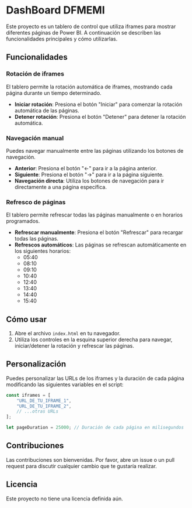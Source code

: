 # DashBoard DFMEMI

Este proyecto es un tablero de control que utiliza iframes para mostrar diferentes páginas de Power BI. A continuación se describen las funcionalidades principales y cómo utilizarlas.

## Funcionalidades

### Rotación de iframes

El tablero permite la rotación automática de iframes, mostrando cada página durante un tiempo determinado.

- **Iniciar rotación**: Presiona el botón "Iniciar" para comenzar la rotación automática de las páginas.
- **Detener rotación**: Presiona el botón "Detener" para detener la rotación automática.

### Navegación manual

Puedes navegar manualmente entre las páginas utilizando los botones de navegación.

- **Anterior**: Presiona el botón "←" para ir a la página anterior.
- **Siguiente**: Presiona el botón "→" para ir a la página siguiente.
- **Navegación directa**: Utiliza los botones de navegación para ir directamente a una página específica.

### Refresco de páginas

El tablero permite refrescar todas las páginas manualmente o en horarios programados.

- **Refrescar manualmente**: Presiona el botón "Refrescar" para recargar todas las páginas.
- **Refrescos automáticos**: Las páginas se refrescan automáticamente en los siguientes horarios:
  - 05:40
  - 08:10
  - 09:10
  - 10:40
  - 12:40
  - 13:40
  - 14:40
  - 15:40

## Cómo usar

1. Abre el archivo `index.html` en tu navegador.
2. Utiliza los controles en la esquina superior derecha para navegar, iniciar/detener la rotación y refrescar las páginas.

## Personalización

Puedes personalizar las URLs de los iframes y la duración de cada página modificando las siguientes variables en el script:

```javascript
const iframes = [
    "URL_DE_TU_IFRAME_1",
    "URL_DE_TU_IFRAME_2",
    // ...otras URLs
];

let pageDuration = 25000; // Duración de cada página en milisegundos
```

## Contribuciones

Las contribuciones son bienvenidas. Por favor, abre un issue o un pull request para discutir cualquier cambio que te gustaría realizar.

## Licencia

Este proyecto no tiene una licencia definida aún.
